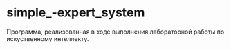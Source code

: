 # simple_-expert_system
Программа, реализованная в ходе выполнения лабораторной работы по искуственному интеллекту.
